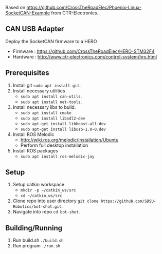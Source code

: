 Based on https://github.com/CrossTheRoadElec/Phoenix-Linux-SocketCAN-Example from CTR-Electronics.

## CAN USB Adapter
Deploy the SocketCAN firmware to a HERO
- Firmware : https://github.com/CrossTheRoadElec/HERO-STM32F4
- Hardware : http://www.ctr-electronics.com/control-system/hro.html

## Prerequisites

 1. Install git `sudo apt install git`.
 2. Install necessary utilities
     - `sudo apt install can-utils`.
     - `sudo apt install net-tools`.
 3. Install necessary libs to build.
     -  `sudo apt install cmake`
     -  `sudo apt install libsdl2-dev`
     -  `sudo apt-get install libboost-all-dev`
     -  `sudo apt-get install libusb-1.0-0.dev`
 4. Install ROS Melodic
     - http://wiki.ros.org/melodic/Installation/Ubuntu
     - Perform full desktop installation
 5. Install ROS packages
     - `sudo apt install ros-melodic-joy`
 
 ## Setup
 1. Setup catkin workspace
     - `mkdir -p ~/catkin_ws/src`
     - `cd ~/catkin_ws/src`
 4. Clone repo into user directory `git clone https://github.com/SDSU-Robotics/bot-shot.git`.
 5. Navigate into repo `cd bot-shot`.

## Building/Running
 1. Run build.sh `./build.sh`
 2. Run program `./run.sh`
